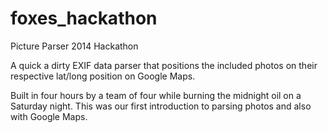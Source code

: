 foxes_hackathon
===============

Picture Parser 2014 Hackathon

A quick a dirty EXIF data parser that positions the included photos on their respective lat/long position on Google Maps.

Built in four hours by a team of four while burning the midnight oil on a Saturday night.  This was our first introduction to parsing photos and also with Google Maps.
